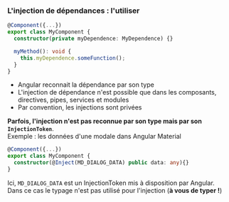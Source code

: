 ### L'injection de dépendances&nbsp;: l'utiliser

```typescript
@Component({...})
export class MyComponent {
  constructor(private myDependence: MyDependence) {}

  myMethod(): void {
    this.myDependence.someFunction();
  }
}
```

- Angular reconnait la dépendance par son type
- L'injection de dépendance n'est possible que dans les composants, directives,
  pipes, services et modules
- Par convention, les injections sont privées

**Parfois, l'injection n'est pas reconnue par son type mais par son `InjectionToken`**. <br>
Exemple&nbsp;: les données d'une modale dans Angular Material

```typescript
@Component({...})
export class MyComponent {
  constructor(@Inject(MD_DIALOG_DATA) public data: any){}
}
```

Ici, `MD_DIALOG_DATA` est un InjectionToken mis à disposition par Angular.<br>
Dans ce cas le typage n'est pas utilisé pour l'injection (**à vous de typer&nbsp;!**)
